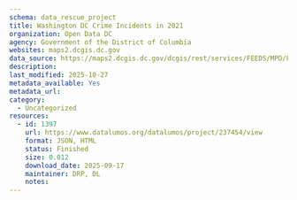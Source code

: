 ```yaml
---
schema: data_rescue_project 
title: Washington DC Crime Incidents in 2021
organization: Open Data DC
agency: Government of the District of Columbia
websites: maps2.dcgis.dc.gov
data_source: https://maps2.dcgis.dc.gov/dcgis/rest/services/FEEDS/MPD/FeatureServer/3
description: 
last_modified: 2025-10-27
metadata_available: Yes
metadata_url: 
category:
  - Uncategorized 
resources:
  - id: 1397
    url: https://www.datalumos.org/datalumos/project/237454/view
    format: JSON, HTML
    status: Finished
    size: 0.012
    download_date: 2025-09-17
    maintainer: DRP, DL
    notes: 
---
```

